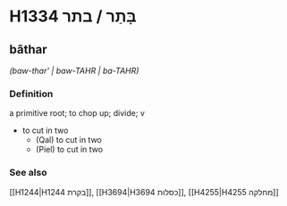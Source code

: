 # H1334 בָּתַר / בתר

## bâthar

_(baw-thar' | baw-TAHR | ba-TAHR)_

### Definition

a primitive root; to chop up; divide; v

- to cut in two
  - (Qal) to cut in two
  - (Piel) to cut in two

### See also

[[H1244|H1244 בקרת]], [[H3694|H3694 כסלות]], [[H4255|H4255 מחלקה]]
